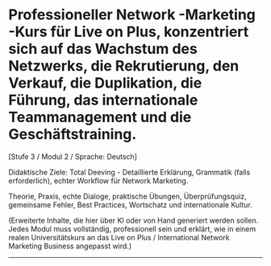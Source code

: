# Professioneller Network -Marketing -Kurs für Live on Plus, konzentriert sich auf das Wachstum des Netzwerks, die Rekrutierung, den Verkauf, die Duplikation, die Führung, das internationale Teammanagement und die Geschäftstraining.


[Stufe 3 / Modul 2 / Sprache: Deutsch]

Didaktische Ziele: Total Deeving - Detaillierte Erklärung, Grammatik (falls erforderlich), echter Workflow für Network Marketing.

Theorie, Praxis, echte Dialoge, praktische Übungen, Überprüfungsquiz, gemeinsame Fehler, Best Practices, Wortschatz und internationale Kultur.


(Erweiterte Inhalte, die hier über KI oder von Hand generiert werden sollen. Jedes Modul muss vollständig, professionell sein und erklärt, wie in einem realen Universitätskurs an das Live on Plus / International Network Marketing Business angepasst wird.)

---